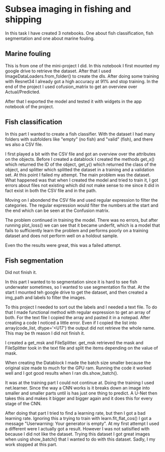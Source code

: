 # Subsea imaging in fishing and shipping

In this task I have created 3 notebooks. One about fish classification, fish segmentation and one about marine fouling.

## Marine fouling

This is from one of the mini-project I did. In this notebook I first mounted my google drive to retrieve the dataset. After that I used ImageDataLoaders.from_folder() to create the dls. After doing some training with Resnet34 I already got a high accuracy at 91% and stop training. In the end of the project I used cofusion_matrix to get an overview over Actual/Predicted.

After that I exported the model and tested it with widgets in the app notebook of the project.

## Fish classification

In this part I wanted to create a fish classifier. With the dataset I had many folders with subfolders like "empty" (no fish) and "valid" (fish), and there ws also a CSV file. 

I first played a bit with the CSV file and got an overview over the attributes on the objects. Before I created a datablock I created the methods get_x() which returned the ID of the object, get_y() which returned the class of the object, and splitter which splitted the dataset in a training and a validation set. At this point I failed my attempt. The main problem was the dataset. What happened was that when I created the model and tried to train it, I got errors about files not existing which did not make sense to me since it did in fact exist in both the CSV file and in the path.

Moving on I abondend the CSV file and used regular expression to filter the categories. The regular expression would filter the numbers at the start and the end which can be seen at the Confusion matrix.

The problem continued in training the model. There was no errors, but after running plot_loss() we can see that it became underfit, which is a model that fails to sufficiently learn the problem and performs poorly on a training dataset and does not perform well on a holdout sample.

Even tho the results were great, this was a failed attempt.

## Fish segmentation

Did not finish it.

In this part I wanted to to segmentation since it is hard to see fish underwater sometimes, so I wanted to use segmentation fix that. At the start I mounted teh google drive to get the dataset, and then created a img_path and labels to filter the images.

To this project I needed to sort out the labels and I needed a text file. To do that I made functional method with regular expression to get an array of both. For the text file I copied the array and pasted it in a notepad. After creating a code I noticed a little error. Even if I copied the list into array(code_list, dtype='<U17') the output did not retrieve the whole name. This may be th reason I did not finish it.

I created a get_msk and FileSplitter. get_msk retrieved the mask and FileSplitter took in the text file and split the items depending on the value of mask.

When creating the Datablock I made the batch size smaller because the original size made to much for the GPU ram. Running the code it worked well and I got good results when I ran dls.show_batch().

It was at the training part I could not continue at. Doing the training I used net.learner. Since the way a CNN works is it breaks down an image into smaller and smaller parts until is has just one thing to predict. A U-Net then takes this and makes it bigger and bigger again and it does this for every stage of the CNN.

After doing that part I tried to find a learning rate, but then I got a bad learning rate. Ignoring this a trying to train with learn.fit_flat_cos() I got a message "Userwarning: Your generator is empty".
At my first attempt I used a different were I actually got a result. However I was not satisified with because I did not like the dataset. Trying this dataset I got great images when using show_batch() that I wanted to do with this dataset. Sadly, I my work stopped at this part.
